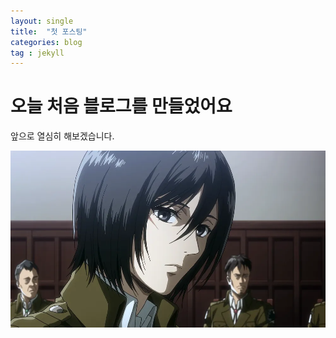 ```yaml
---
layout: single
title:  "첫 포스팅"
categories: blog
tag : jekyll
---
```


# 오늘 처음 블로그를 만들었어요

앞으로 열심히 해보겠습니다.

![123](../images/2024-08-06-first/123.webp)
